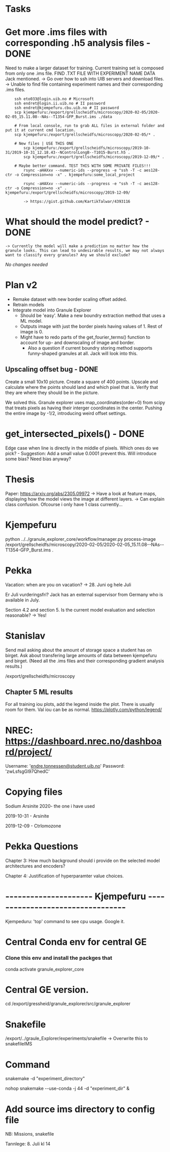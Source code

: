 # Tasks

# Get more .ims files with corresponding .h5 analysis files - DONE
Need to make a larger dataset for training. Current training set is composed from only one .ims file. FIND .TXT FILE WITH EXPERIMENT NAME DATA Jack mentioned.
    -> Go over how to ssh into UIB servers and download files.
    -> Unable to find file containing experiment names and their corresponding .ims files.

        ssh eto033@login.uib.no # Microsoft
        ssh endret@login.ii.uib.no # II password
        ssh endret@kjempefuru.cbu.uib.no # II password
        scp kjempefuru:/export/grellscheidfs/microscopy/2020-02-05/2020-02-05_15.11.08--NAs--T1354-GFP_Burst.ims ./data 

        # From local console, run to grab ALL files in external folder and put it at current cmd location.
        scp kjempefuru:/export/grellscheidfs/microscopy/2020-02-05/* .

        # New files | USE THIS ONE
            scp kjempefuru:/export/grellscheidfs/microscopy/2019-10-31/2019-10-31_12.18.43--NControlLongB--T1015-Burst.h5 .
            scp kjempefuru:/export/grellscheidfs/microscopy/2019-12-09/* .
        
        # Maybe better command. TEST THIS WITH SOME PRIVATE FILES!!!
            rsync -aHAXxv --numeric-ids --progress -e "ssh -T -c aes128-ctr -o Compression=no -x" . kjempefuru:some_local_project

            rsync -aHAXxv --numeric-ids --progress -e "ssh -T -c aes128-ctr -o Compression=no -x" . kjempefuru:/export/grellscheidfs/microscopy/2019-12-09/

            -> https://gist.github.com/KartikTalwar/4393116


# What should the model predict? - DONE
    -> Currently the model will make a prediction no matter how the granule looks. This can lead to undesirable results, we may not always want to classify every granules? Any we should exclude?
*No changes needed*

# Plan v2

* Remake dataset with new border scaling offset added.
* Retrain models
* Integrate model into Granule Explorer
    * Should be 'easy'. Make a new boundry extraction method that uses a ML model. 
    * Outputs image with just the border pixels having values of 1. Rest of image is 0.
    * Might have to redo parts of the get_fourier_terms() function to account for up- and downscaling of image and border.
        * Also a question if current boundry storing method supports funny-shaped granules at all. Jack will look into this.


## Upscaling offset bug - DONE
Create a small 10x10 picture. Create a square of 400 points. Upscale and calculate where the points should land and which pixel that is.
Verify that they are where they should be in the picture.

We solved this. Granule explorer uses map_coordinates(order=0) from scipy that treats pixels as having their interger coordinates in the center. Pushing the entire image by -1/2, introducing weird offset settings.

# get_intersected_pixels() - DONE
Edge case when line is directly in the middle of pixels. Which ones do we pick? 
    - Suggestion: Add a small value 0.0001 prevent this. Will introduce some bias? Need bias anyway?


# Thesis

Paper: https://arxiv.org/abs/2305.09972
-> Have a look at feature maps, displaying how the model views the image at different layers.
    -> Can explain class confusion. Ofcourse i only have 1 class currently...



# Kjempefuru

python ../../granule_explorer_core/workflow/manager.py process-image /export/grellscheidfs/microscopy/2020-02-05/2020-02-05_15.11.08--NAs--T1354-GFP_Burst.ims .

# Pekka
Vacation: when are you on vacation?
    -> 28. Juni og hele Juli

Er Juli vurderingsfri?
Jack has an external supervisor from Germany who is available in July. 

Section 4.2 and section 5. Is the current model evaluation and selection reasonable?
    -> Yes!


# Stanislav
Send mail asking about the amount of storage space a student has on birget.
Ask about transfering large amounts of data between kjempefuru and birget. (Need all the .ims files and their corresponding gradient analysis results.)

/export/grellscheidfs/microscopy

## Chapter 5 ML results
For all training iou plots, add the legend inside the plot. There is usually room for them. Val iou can be as normal.
https://plotly.com/python/legend/


# NREC: https://dashboard.nrec.no/dashboard/project/
Username: 'endre.tonnessen@student.uib.no'
Password: 'zwLsfsgGl97QhedC'


# Copying files

Sodium Arsinite 2020- the one i have used

2019-10-31 - Arsinite

2019-12-09 - Ctrlomozone

# Pekka Questions

Chapter 3: How much background should i provide on the selected model architectures and encoders?

Chapter 4: Justification of hyperparamter value choices.

# --------------------- Kjempefuru ---------------------------------

Kjempeduru: 'top' command to see cpu usage. Google it.


# Central Conda env for central GE
### Clone this env and install the packges that 
conda activate granule_explorer_core

# Central GE version. 
cd /export/gressheid/granule_explorer/src/granule_explorer 

# Snakefile
/export/../graule_Explorer/experiments/snakefile -> Overwrite this to snakefileIMS

# Command
snakemake -d "experiment_directory"

nohop snakemake --use-conda -j 44 -d "experiment_dir" &

# Add source ims directory to config file


NB:
Missions, snakefile

Tannlege: 8. Juli kl 14